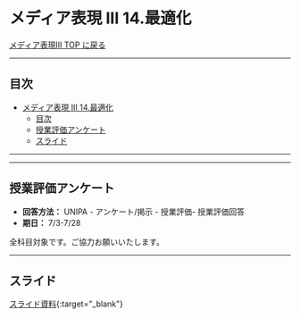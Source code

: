 # メディア表現 III 14.最適化

[メディア表現III TOP に戻る](./index.md)

---

## 目次

- [メディア表現 III 14.最適化](#メディア表現-iii-14最適化)
  - [目次](#目次)
  - [授業評価アンケート](#授業評価アンケート)
  - [スライド](#スライド)

---


---
## 授業評価アンケート
- **回答方法：** UNIPA - アンケート/掲示 - 授業評価- 授業評価回答
- **期日：** 7/3-7/28

全科目対象です。ご協力お願いいたします。

---
## スライド

[スライド資料](./mr3_14slide.pdf){:target="_blank"}

